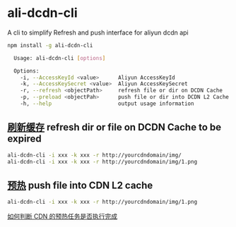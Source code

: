 # ali-dcdn-cli

A cli to simplify Refresh and push interface for aliyun dcdn api

```sh
npm install -g ali-dcdn-cli
```

```sh
  Usage: ali-dcdn-cli [options]

  Options:
    -i, --AccessKeyId <value>      Aliyun AccessKeyId
    -k, --AccessKeySecret <value>  Aliyun AccessKeySecret
    -r, --refresh <objectPath>     refresh file or dir on DCDN Cache
    -p, --preload <objectPah>      push file or dir into DCDN L2 Cache
    -h, --help                     output usage information
```

## [刷新缓存](https://help.aliyun.com/document_detail/130620.html?spm=a2c4g.11186623.6.701.3ba24b8edykZsF) refresh dir or file on DCDN Cache to be expired

```sh
ali-dcdn-cli -i xxx -k xxx -r http://yourcdndomain/img/
ali-dcdn-cli -i xxx -k xxx -r http://yourcdndomain/img/1.png
```

## [预热](https://help.aliyun.com/document_detail/130636.html?spm=a2c4g.11186623.6.699.51601595SFFAbp) push file into CDN L2 cache

```sh
ali-dcdn-cli -i xxx -k xxx -r http://yourcdndomain/img/1.png
```

[如何判断 CDN 的预热任务是否执行完成](https://dcdn.console.aliyun.com/refresh/record)
